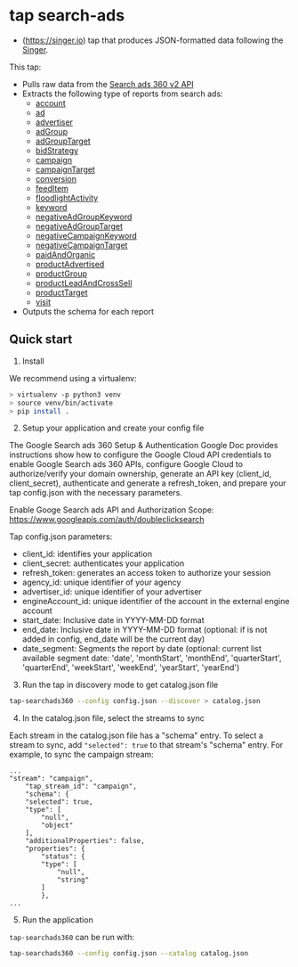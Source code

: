 # tap search-ads

- (https://singer.io) tap that produces JSON-formatted data
following the [Singer](https://github.com/singer-io/getting-started/blob/master/SPEC.md).

This tap:
- Pulls raw data from the [Search ads 360 v2 API](https://developers.google.com/search-ads)
- Extracts the following type of reports from search ads:
    - [account](https://developers.google.com/search-ads/v2/report-types/account)
    - [ad](https://developers.google.com/search-ads/v2/report-types/ad)
    - [advertiser](https://developers.google.com/search-ads/v2/report-types/advertiser)
    - [adGroup](https://developers.google.com/search-ads/v2/report-types/adGroup)
    - [adGroupTarget](https://developers.google.com/search-ads/v2/report-types/adGroupTarget)
    - [bidStrategy](https://developers.google.com/search-ads/v2/report-types/bidStrategy)
    - [campaign](https://developers.google.com/search-ads/v2/report-types/campaign)
    - [campaignTarget](https://developers.google.com/search-ads/v2/report-types/campaignTarget)
    - [conversion](https://developers.google.com/search-ads/v2/report-types/conversion)
    - [feedItem](https://developers.google.com/search-ads/v2/report-types/feedItem)
    - [floodlightActivity](https://developers.google.com/search-ads/v2/report-types/floodlightActivity)
    - [keyword](https://developers.google.com/search-ads/v2/report-types/keyword)
    - [negativeAdGroupKeyword](https://developers.google.com/search-ads/v2/report-types/negativeAdGroupKeyword)
    - [negativeAdGroupTarget](https://developers.google.com/search-ads/v2/report-types/negativeAdGroupTarget)
    - [negativeCampaignKeyword](https://developers.google.com/search-ads/v2/report-types/negativeCampaignKeyword)
    - [negativeCampaignTarget](https://developers.google.com/search-ads/v2/report-types/negativeCampaignTarget)
    - [paidAndOrganic](https://developers.google.com/search-ads/v2/report-types/paidAndOrganic)
    - [productAdvertised](https://developers.google.com/search-ads/v2/report-types/productAdvertised)
    - [productGroup](https://developers.google.com/search-ads/v2/report-types/productGroup)
    - [productLeadAndCrossSell](https://developers.google.com/search-ads/v2/report-types/productLeadAndCrossSell)
    - [productTarget](https://developers.google.com/search-ads/v2/report-types/productTarget)
    - [visit](https://developers.google.com/search-ads/v2/report-types/visit)
- Outputs the schema for each report

## Quick start

1. Install

We recommend using a virtualenv:

```bash
> virtualenv -p python3 venv
> source venv/bin/activate
> pip install .
```
 
2. Setup your application and create your config file

The Google Search ads 360 Setup & Authentication Google Doc provides instructions show how to configure the Google Cloud API credentials to enable Google Search ads 360 APIs, configure Google Cloud to authorize/verify your domain ownership, generate an API key (client_id, client_secret), authenticate and generate a refresh_token, and prepare your tap config.json with the necessary parameters.

Enable Googe Search ads API and Authorization Scope: https://www.googleapis.com/auth/doubleclicksearch

Tap config.json parameters:
- client_id: identifies your application
- client_secret: authenticates your application
- refresh_token: generates an access token to authorize your session
- agency_id: unique identifier of your agency
- advertiser_id: unique identifier of your advertiser
- engineAccount_id: unique identifier of the account in the external engine account
- start_date: Inclusive date in YYYY-MM-DD format
- end_date: Inclusive date in YYYY-MM-DD format (optional: if is not added in config, end_date will be the current day)
- date_segment: Segments the report by date (optional: current list available segment date: 'date', 'monthStart', 'monthEnd', 'quarterStart', 'quarterEnd', 'weekStart', 'weekEnd', 'yearStart', 'yearEnd')

3. Run the tap in discovery mode to get catalog.json file

```bash
tap-searchads360 --config config.json --discover > catalog.json
```

4. In the catalog.json file, select the streams to sync

Each stream in the catalog.json file has a "schema" entry.  To select a stream to sync, add `"selected": true` to that stream's "schema" entry. For example, to sync the campaign stream:
```
...
"stream": "campaign",
    "tap_stream_id": "campaign",
    "schema": {
    "selected": true,
    "type": [
        "null",
        "object"
    ],
    "additionalProperties": false,
    "properties": {
        "status": {
        "type": [
            "null",
            "string"
        ]
        },
...
```

5. Run the application

`tap-searchads360` can be run with:

```bash
tap-searchads360 --config config.json --catalog catalog.json
```
